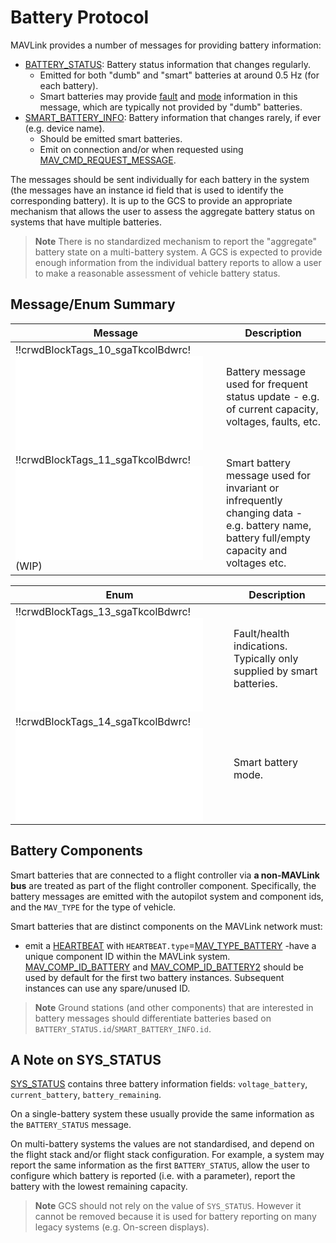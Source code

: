 # Battery Protocol

MAVLink provides a number of messages for providing battery information:
- [BATTERY_STATUS](#BATTERY_STATUS): Battery status information that changes regularly.
  - Emitted for both "dumb" and "smart" batteries at around 0.5 Hz (for each battery).
  - Smart batteries may provide [fault](#MAV_BATTERY_FAULT) and [mode](MAV_BATTERY_MODE) information in this message, which are typically not provided by "dumb" batteries.
- [SMART_BATTERY_INFO](#SMART_BATTERY_INFO): Battery information that changes rarely, if ever (e.g. device name).
  - Should be emitted smart batteries.
  - Emit on connection and/or when requested using [MAV_CMD_REQUEST_MESSAGE](../messages/common.md#MAV_CMD_REQUEST_MESSAGE).

The messages should be sent individually for each battery in the system (the messages have an instance id field that is used to identify the corresponding battery). It is up to the GCS to provide an appropriate mechanism that allows the user to assess the aggregate battery status on systems that have multiple batteries.

> **Note** There is no standardized mechanism to report the "aggregate" battery state on a multi-battery system. A GCS is expected to provide enough information from the individual battery reports to allow a user to make a reasonable assessment of vehicle battery status.


## Message/Enum Summary

| Message                                                                                                  | Description                                                                                                                               |
| -------------------------------------------------------------------------------------------------------- | ----------------------------------------------------------------------------------------------------------------------------------------- |
| !!crwdBlockTags_10_sgaTkcolBdwrc!![BATTERY_STATUS](../messages/common.md#BATTERY_STATUS)               | Battery message used for frequent status update - e.g. of current capacity, voltages, faults, etc.                                        |
| !!crwdBlockTags_11_sgaTkcolBdwrc!![SMART_BATTERY_INFO](../messages/common.md#SMART_BATTERY_INFO) (WIP) | Smart battery message used for invariant or infrequently changing data - e.g. battery name, battery full/empty capacity and voltages etc. |


| Enum                                                                                             | Description                                                           |
| ------------------------------------------------------------------------------------------------ | --------------------------------------------------------------------- |
| !!crwdBlockTags_13_sgaTkcolBdwrc!![MAV_BATTERY_FAULT](../messages/common.md#MAV_BATTERY_FAULT) | Fault/health indications. Typically only supplied by smart batteries. |
| !!crwdBlockTags_14_sgaTkcolBdwrc!![MAV_BATTERY_MODE](../messages/common.md#MAV_BATTERY_MODE)   | Smart battery mode.                                                   |


## Battery Components

Smart batteries that are connected to a flight controller via **a non-MAVLink bus** are treated as part of the flight controller component. Specifically, the battery messages are emitted with the autopilot system and component ids, and the `MAV_TYPE` for the type of vehicle.

Smart batteries that are distinct components on the MAVLink network must:
- emit a [HEARTBEAT](../messages/common.md#HEARTBEAT) with `HEARTBEAT.type`=[MAV_TYPE_BATTERY](../messages/common.md#MAV_TYPE_BATTERY) -have a unique component ID within the MAVLink system. [MAV_COMP_ID_BATTERY](../messages/common.md#MAV_COMP_ID_BATTERY) and [MAV_COMP_ID_BATTERY2](../messages/common.md#MAV_COMP_ID_BATTERY2) should be used by default for the first two battery instances. Subsequent instances can use any spare/unused ID.

> **Note** Ground stations (and other components) that are interested in battery messages should differentiate batteries based on `BATTERY_STATUS.id`/`SMART_BATTERY_INFO.id`.


## A Note on SYS_STATUS

[SYS_STATUS](../messages/common.md#SYS_STATUS) contains three battery information fields: `voltage_battery`, `current_battery`, `battery_remaining`.

On a single-battery system these usually provide the same information as the `BATTERY_STATUS` message.

On multi-battery systems the values are not standardised, and depend on the flight stack and/or flight stack configuration. For example, a system may report the same information as the first `BATTERY_STATUS`, allow the user to configure which battery is reported (i.e. with a parameter), report the battery with the lowest remaining capacity.

> **Note** GCS should not rely on the value of `SYS_STATUS`. However it cannot be removed because it is used for battery reporting on many legacy systems (e.g. On-screen displays).
